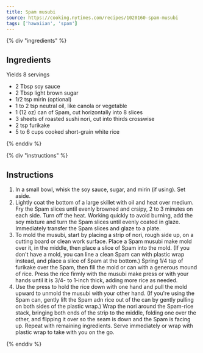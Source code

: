 ```yaml
---
title: Spam musubi
source: https://cooking.nytimes.com/recipes/1020160-spam-musubi
tags: ['hawaiian', 'spam']
---
```


{% div "ingredients" %}

## Ingredients

Yields 8 servings

- 2 Tbsp soy sauce
- 2 Tbsp light brown sugar
- 1/2 tsp mirin (optional)
- 1 to 2 tsp neutral oil, like canola or vegetable
- 1 (12 oz) can of Spam, cut horizontally into 8 slices
- 3 sheets of roasted sushi nori, cut into thirds crosswise
- 2 tsp furikake
- 5 to 6 cups cooked short-grain white rice

{% enddiv %}

{% div "instructions" %}

## Instructions

1. In a small bowl, whisk the soy sauce, sugar, and mirin (if using). Set aside.
2. Lightly coat the bottom of a large skillet with oil and heat over medium. Fry the Spam slices until evenly browned and crsipy, 2 to 3 minutes on each side. Turn off the heat. Working quickly to avoid burning, add the soy mixture and turn the Spam slices until evenly coated in glaze. Immediately transfer the Spam slices and glaze to a plate.
3. To mold the musubi, start by placing a strip of nori, rough side up, on a cutting board or clean work surface. Place a Spam musubi make mold over it, in the middle, then place a slice of Spam into the mold. (If you don't have a mold, you can line a clean Spam can with plastic wrap instead, and place a slice of Spam at the bottom.) Spring 1/4 tsp of furikake over the Spam, then fill the mold or can with a generous mound of rice. Press the rice firmly with the musubi make press or with your hands until it is 3/4- to 1-inch thick, adding more rice as needed.
4. Use the press to hold the rice down with one hand and pull the mold upward to unmold the musubi with your other hand. (If you're using the Spam can, gently lift the Spam adn rice out of the can by gently pulling on both sides of the plastic wrap.) Wrap the nori around the Spam-rice stack, bringing both ends of the strip to the middle, folding one over the other, and flipping it over so the seam is down and the Spam is facing up. Repeat with remaining ingredients. Serve immediately or wrap with plastic wrap to take with you on the go.

{% enddiv %}

